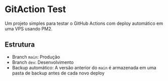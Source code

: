 # GitAction Test

Um projeto simples para testar o GitHub Actions com deploy automático em uma VPS usando PM2.

## Estrutura
- Branch `main`: Produção
- Branch `dev`: Desenvolvimento
- Backup automático: A versão anterior do `main` é armazenada em uma pasta de backup antes de cada novo deploy